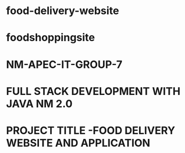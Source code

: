 # food-delivery-website
# foodshoppingsite
# NM-APEC-IT-GROUP-7
# FULL STACK DEVELOPMENT WITH JAVA NM 2.0
# PROJECT TITLE -FOOD DELIVERY WEBSITE AND APPLICATION
